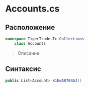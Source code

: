 
# Accounts.cs
## Расположение
```csharp
namespace TigerTrade.Tc.Collections  
    class Accounts
```

> Описание

## Синтаксис
```csharp
public List<Account> k1hwA8704AJ()
```

